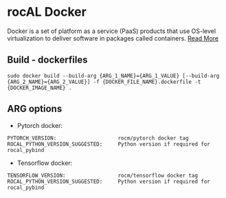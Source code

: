 # rocAL Docker

Docker is a set of platform as a service (PaaS) products that use OS-level virtualization to deliver software in packages called containers. [Read More](https://github.com/ROCm/MIVisionX/wiki/Docker)

## Build - dockerfiles

```shell
sudo docker build --build-arg {ARG_1_NAME}={ARG_1_VALUE} [--build-arg {ARG_2_NAME}={ARG_2_VALUE}] -f {DOCKER_FILE_NAME}.dockerfile -t {DOCKER_IMAGE_NAME} .
```

## ARG options

* Pytorch docker: 

```
PYTORCH_VERSION:                    rocm/pytorch docker tag
ROCAL_PYTHON_VERSION_SUGGESTED:     Python version if required for rocal_pybind
```

* Tensorflow docker: 

```
TENSORFLOW_VERSION:                 rocm/tensorflow docker tag
ROCAL_PYTHON_VERSION_SUGGESTED:     Python version if required for rocal_pybind
```

